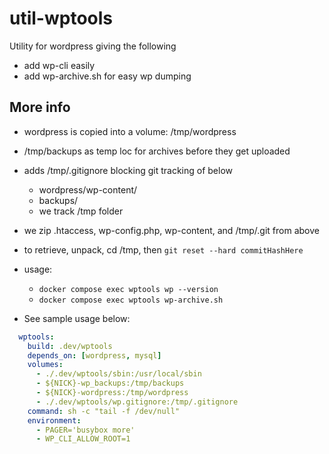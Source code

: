 # util-wptools

Utility for wordpress giving the following

- add wp-cli easily
- add wp-archive.sh for easy wp dumping

## More info

- wordpress is copied into a volume: /tmp/wordpress
- /tmp/backups as temp loc for archives before they get uploaded
- adds /tmp/.gitignore blocking git tracking of below
  - wordpress/wp-content/
  - backups/
  - we track /tmp folder
- we zip .htaccess, wp-config.php, wp-content, and /tmp/.git from above
- to retrieve, unpack, cd /tmp, then `git reset --hard commitHashHere`
- usage: 
    - `docker compose exec wptools wp --version`
    - `docker compose exec wptools wp-archive.sh`

- See sample usage below:

```yml
  wptools:
    build: .dev/wptools
    depends_on: [wordpress, mysql]
    volumes:
      - ./.dev/wptools/sbin:/usr/local/sbin
      - ${NICK}-wp_backups:/tmp/backups
      - ${NICK}-wordpress:/tmp/wordpress
      - ./.dev/wptools/wp.gitignore:/tmp/.gitignore
    command: sh -c "tail -f /dev/null"
    environment:
      - PAGER='busybox more'
      - WP_CLI_ALLOW_ROOT=1
```
